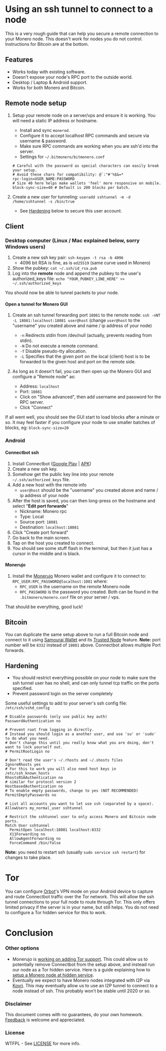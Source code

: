 # Using an ssh tunnel to connect to a node

This is a very rough guide that can help you secure a remote connection to your Monero node.  This doesn't work for nodes you do not control.  Instructions for Bitcoin are at the bottom.

## Features

- Works today with existing software.
- Doesn't expose your node's RPC port to the outside world.
- Desktop / Laptop & Android support.
- Works for both Monero and Bitcoin.

## Remote node setup

1. Setup your remote node on a server/vps and ensure it is working.  You will need a static IP address or hostname.
   - Install and sync `monerod`.
   - Configure it to accept localhost RPC commands and secure via username & password.
   - Make sure RPC commands are working when you are ssh'd into the server.
   - Settings for `~/.bitmonero/bitmonero.conf`
   ```
   # Careful with the password as special characters can easily break your setup.
   # Avoid these chars for compatibility: @`:"#'%$&=*
   rpc-login=USER_NAME:PASSWORD
   # Size 40 here helps make wallets 'feel' more responsive on mobile.
   block-sync-size=40 # Default is 200 blocks per batch.
   ```

2. Create a new user for tunneling: `useradd sshtunnel -m -d /home/sshtunnel -s /bin/true`
   - See [Hardening](#hardening) below to secure this user account.

## Client

### Desktop computer (Linux / Mac explained below, sorry Windows users)

1. Create a new ssh key pair: `ssh-keygen -t rsa -b 4096`
   - 4096 bit RSA is fine, as is `ed25519` (same curve used in Monero)
2. Show the pubkey: `cat ~/.ssh/id_rsa.pub`
3. Log into the **remote** node and append the pubkey to the user's authorized_keys file: `echo "YOUR_PUBKEY_LINE_HERE" >> ~/.ssh/authorized_keys`

You should now be able to tunnel packets to your node.

#### Open a tunnel for Monero GUI

1. Create an ssh tunnel forwarding port `18081` to the remote node: `ssh -nNT -L 18081:localhost:18081 user@host` (change `user@host` to the "username" you created above and name / ip address of your node)
   - `-n` Redirects stdin from /dev/null (actually, prevents reading from stdin).
   - `-N` Do not execute a remote command.
   - `-T` Disable pseudo-tty allocation.
   - `-L` Specifies that the given port on the local (client) host is to be forwarded to the given host and port on the remote side.

2. As long as it doesn't fail, you can then open up the Monero GUI and configure a "Remote node" as:
   - Address: `localhost`
   - Port: `18081`
   - Click on "Show advanced", then add username and password for the RPC server.
   - Click "Connect"

If all went well, you should see the GUI start to load blocks after a minute or so.  It may feel faster if you configure your node to use smaller batches of blocks, eg: `block-sync-size=20`

### Android

#### Connectbot ssh

1. Install Connectbot ([Google Play](https://play.google.com/store/apps/details?id=org.connectbot&hl=en) | [APK](https://github.com/connectbot/connectbot/releases/latest))
2. Create a new ssh key.
3. Somehow get the public key line into your remote `~/.ssh/authorized_keys` file.
4. Add a new host with the remote info 
   - `user@host` should be the "username" you created above and name / ip address of your node
5. After the host is saved, you can then long-press on the hostname and select "**Edit port forwards**"
   - Nickname: Monero rpc
   - Type: Local
   - Source port: `18081`
   - Destination: `localhost:18081`
6. Click "Create port forward"
7. Go back to the main screen.
8. Tap on the host you created to connect.
9. You should see some stuff flash in the terminal, but then it just has a cursor in the middle and is black.

#### Monerujo

1. Install the [Monerujo](https://www.monerujo.io/) Monero wallet and configure it to connect to: `RPC_USER:RPC_PASSWORD@localhost:1081` where:
   - `RPC_USER` is the username on the remote Monero node
   - `RPC_PASSWORD` is the password you created. Both can be found in the `.bitmonero/monero.conf` file on your server / vps.


That should be everything, good luck!


## Bitcoin

You can duplicate the same setup above to run a full Bitcoin node and connect to it using [Samourai Wallet](https://samouraiwallet.com/) and its [Trusted Node](https://samouraiwallet.com/features/trustednode) feature. 
**Note:** port number will be `8332` instead of `18081` above.  Connectbot allows multiple Port forwards.

## Hardening

- You should restrict everything possible on your node to make sure the ssh tunnel user has no shell, and can only tunnel tcp traffic on the ports specified.
- Prevent password login on the server completely

Some useful settings to add to your server's ssh config file: `/etc/ssh/sshd_config`

```
# Disable passwords (only use public key auth)
PasswordAuthentication no

# Prevent root from logging in directly.
# Instead you should login as a another user, and use 'su' or 'sudo' to do what you need.
# Don't change this until you really know what you are doing, don't want to lock yourself out. 
# PermitRootLogin no

# Don't read the user's ~/.rhosts and ~/.shosts files
IgnoreRhosts yes
# For this to work you will also need host keys in /etc/ssh_known_hosts
RhostsRSAAuthentication no
# similar for protocol version 2
HostbasedAuthentication no
# To enable empty passwords, change to yes (NOT RECOMMENDED)
PermitEmptyPasswords no

# List all accounts you want to let use ssh (separated by a space).
AllowUsers my_normal_user sshtunnel

# Restrict the sshtunnel user to only access Monero and Bitcoin node ports.
Match User sshtunnel
  PermitOpen localhost:18081 localhost:8332
  X11Forwarding no
  AllowAgentForwarding no
  ForceCommand /bin/false
```

**Note:** you need to restart ssh (usually `sudo service ssh restart`) for changes to take place.

# Tor

You can configure [Orbot](https://guardianproject.info/apps/orbot/)'s VPN mode on your Android device to capture and route Connectbot traffic over the Tor network.  This will allow the ssh tunnel connections to your full node to route through Tor.  This only offers limited privacy if the server is in your name, but still helps. You do not need to configure a Tor hidden service for this to work.

# Conclusion

### Other options

- Monerujo is [working on adding Tor support](https://github.com/m2049r/xmrwallet/issues/100).  This could allow us to potentially remove Connectbot from the setup above, and instead run our node as a Tor hidden service. Here is a guide explaining how to [setup a Monero node at hidden service](https://garlicgambit.wordpress.com/2017/01/15/monero-how-to-connect-wallet-to-tor-onion-service-node/).
- Eventually we expect to have Monero nodes integrated with I2P via [Kovri](https://getkovri.org).  This may eventually allow us to use an I2P tunnel to connect to a node instead of ssh.  This probably won't be stable until 2020 or so.

### Disclaimer

This document comes with no guarantees, do your own homework.  [Feedback](https://github.com/jonathancross/jc-docs/issues/new?title=Feedback:%20ssh_tunnel) is welcome and appreciated.

### License

WTFPL - See [LICENSE](LICENSE) for more info.
